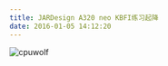 ```yaml
---
title: JARDesign A320 neo KBFI练习起降
date: 2016-01-05 14:12:20
---
```






![cpuwolf](/images/data/attachment/201601/05/221214qz6gksg7iugngzcz.jpg)

